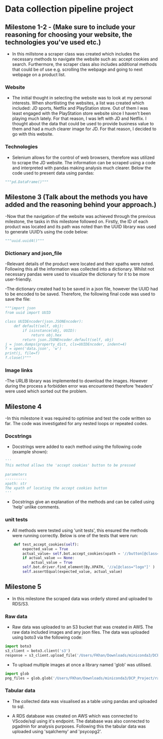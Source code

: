 # Data collection pipeline project

## Milestone 1-2 - (Make sure to include your reasoning for choosing your website, the technologies you've used etc.)

- In this millstone a scraper class was created which includes the necessary methods to navigate the website such as: accept cookies and search. Furthermore, the scraper class also includes additional methods that could be of use e.g. scrolling the webpage and going to next webpage on a product list.

### Website

- The initial thought in selecting the website was to look at my personal interests. When shortlisting the websites, a list was created which included: JD sports, Netflix and PlayStation store. Out of them I was least engaged with the PlayStation store website since I haven’t been playing much lately. For that reason, I was left with JD and Netflix. I thought about the data that could be used to provide business value to them and had a much clearer image for JD. For that reason, I decided to go with this website. 

### Technologies

- Selenium allows for the control of web browsers, therefore was utilized to scrape the JD website. The information can be scraped using a code and interpreted with pandas making analysis much clearer. Below the code used to present data using pandas:

```python
"""pd.DataFrame()"""
```
## Milestone 3 (Talk about the methods you have added and the reasoning behind your approach.)

-Now that the navigation of the website was achieved through the previous milestone, the tasks in this milestone followed on.  Firstly, the ID of each product was located and its path was noted than the UUID library was used to generate UUID’s using the code below:
	
```python
"""uuid.uuid4()"""
```

### Dictionary and json_file

-Relevant details of the product were located and their xpaths were noted. Following this all the information was collected into a dictionary. Whilst not necessary pandas were used to visualize the dictionary for it to be more user-friendly.

-The dictionary created had to be saved in a json file, however the UUID had to be encoded to be saved. Therefore, the following final code was used to save the file:
	
```python
"""import json
from uuid import UUID

class UUIDEncoder(json.JSONEncoder):
    def default(self, obj):
        if isinstance(obj, UUID):
            return obj.hex
        return json.JSONEncoder.default(self, obj)
j = json.dumps(property_dict, cls=UUIDEncoder, indent=4)
f = open('data.json', 'w')
print(j, file=f)
f.close()"""
```

### Image links

-The URLIB library was implemented to download the images. However during the process a forbidden error was encountered therefore ‘headers’ were used which sorted out the problem. 

## Milestone 4

-In this milestone it was required to optimise and test the code written so far. The code was investigated for any nested loops or repeated codes.

### Docstrings

- Docstrings were added to each method using the following code (example shown):

```python
'''
This method allows the 'accept cookies' button to be pressed
        
parameters
----------
xpath: str
The xpath of locating the accept cookies button
'''
```
- Docstrings give an explanation of the methods and can be called using 'help' unlike comments.
	
### unit tests

- All methods were tested using 'unit tests', this ensured the methods were running correctly. Below is one of the tests that were run:

```python
    def test_accept_cookies(self):
        expected_value = True
        actual_value= self.bot.accept_cookies(xpath = '//button[@class="btn btn-level1 accept-all-cookies"]')
        if actual_value == None:
            actual_value = True
        self.bot.driver.find_element(By.XPATH, '//a[@class="logo"]' )
        self.assertEqual(expected_value, actual_value)
```

## Milestone 5

- In this milestone the scraped data was orderly stored and uploaded to RDS/S3.

### Raw data

- Raw data was uploaded to an S3 bucket that was created in AWS. The raw data included images and any json files. The data was uploaded using boto3 via the following code:

```python
import boto3
s3_client = boto3.client('s3')
response = s3_client.upload_file('/Users/FKhan/Downloads/miniconda3/DCP_Project/raw_data/Nike caps/Nike_Hat_15990063_355655.png', 'dcp1', 'Nike_Hat_15990063_355655.png')
```
- To upload multiple images at once a library named 'glob' was utilised.

```python
import glob
png_files = glob.glob('/Users/FKhan/Downloads/miniconda3/DCP_Project/raw_data/Nike caps/*.png')
```

### Tabular data

- The collected data was visualised as a table using pandas and uploaded to sql.

- A RDS database was created on AWS which was connected to VScode/sql using it's endpoint. The database was also connected to pgadmin for analysis purposes. Following this the tabular data was uploaded using 'sqalchemy' and 'psycopg2'. 
 

 

	

